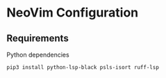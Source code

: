 # NeoVim Configuration

## Requirements

Python dependencies
```sh
pip3 install python-lsp-black psls-isort ruff-lsp
```

